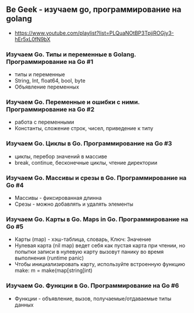 
## Be Geek - изучаем go, программирование на golang

* https://www.youtube.com/playlist?list=PLQuaNOtBP3TpjiROGjy3-hEr5xL0fN9bX


### Изучаем Go. Типы и переменные в Golang. Программирование на Go #1
+ типы и переменные
+ String, Int, float64, bool, byte
+ Объявление переменных


### Изучаем Go. Переменные и ошибки с ними. Программирование на Go #2
+ работа с переменными
+ Константы, сложение строк, чисел, приведение к типу


### Изучаем Go. Циклы в Go. Программирование на Go #3
+ циклы, перебор значений в массиве
+ break, continue, бесконечные циклы, чтение директории


### Изучаем Go. Массивы и срезы в Go. Программирование на Go #4
+ Массивы - фиксированная длинна
+ Срезы - можно добавлять и удалять элементы


### Изучаем Go. Карты в Go. Maps in Go. Программирование на Go #5
+  Карты (map) - хэш-таблица, словарь, Ключ: Значение
+ Нулевая карта (nil map) ведет себя как пустая карта при чтении, но попытки записи в нулевую карту вызовут панику во время выполнения (runtime panic)
+ Чтобы инициализировать карту, используйте встроенную функцию make: m = make(map[string]int)


### Изучаем Go. Функции в Go. Программирование на Go #6
+  Функции - объявление, вызов, получаемые/отдаваемые типы данных



